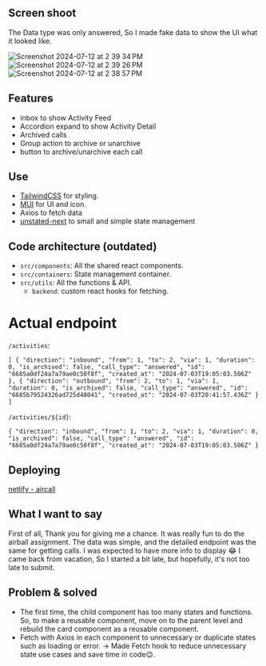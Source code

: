 ## Screen shoot
The Data type was only answered, So I made fake data to show the UI what it looked like.

![Screenshot 2024-07-12 at 2 39 34 PM](https://github.com/user-attachments/assets/1150358e-a77d-4439-8986-e6d29dec385d)
![Screenshot 2024-07-12 at 2 39 26 PM](https://github.com/user-attachments/assets/290b3ac4-12bf-4150-b76c-d272db4d6d5e)
![Screenshot 2024-07-12 at 2 38 57 PM](https://github.com/user-attachments/assets/7e8ee0ce-1e71-4fca-a4eb-200c07ef2216)

## Features
- inbox to show Activity Feed
- Accordion expand to show Activity Detail
- Archived calls
- Group action to archive or unarchive
- button to archive/unarchive each call

## Use
  - [TailwindCSS](https://tailwindcss.com/) for styling.
  - [MUI](https://mui.com/) for UI and icon.
  - Axios to fetch data
  - [unstated-next](https://aexol.com/posts/unstated-next-vs-redux-which-is-better-for-managing-state-in-react/) to small and simple state management


## Code architecture (outdated)
 - `src/components`: All the shared react components.
 - `src/containers`: State management container.
 - `src/utils`: All the functions & API.
   - `backend`: custom react hooks for fetching.

# Actual endpoint 
`/activities`:

`[
    {
        "direction": "inbound",
        "from": 1,
        "to": 2,
        "via": 1,
        "duration": 0,
        "is_archived": false,
        "call_type": "answered",
        "id": "6685a0df24a7a79ae0c50f8f",
        "created_at": "2024-07-03T19:05:03.506Z"
    },
    {
        "direction": "outbound",
        "from": 2,
        "to": 1,
        "via": 1,
        "duration": 0,
        "is_archived": false,
        "call_type": "answered",
        "id": "6685b79524326ad725d48041",
        "created_at": "2024-07-03T20:41:57.436Z"
    }
]`

`/activities/${id}`:

`{
    "direction": "inbound",
    "from": 1,
    "to": 2,
    "via": 1,
    "duration": 0,
    "is_archived": false,
    "call_type": "answered",
    "id": "6685a0df24a7a79ae0c50f8f",
    "created_at": "2024-07-03T19:05:03.506Z"
}`

## Deploying
[netlify - aircall](https://vocal-cactus-49211a.netlify.app/)

## What I want to say

First of all, Thank you for giving me a chance. It was really fun to do the airball assignment.
The data was simple, and the detailed endpoint was the same for getting calls. I was expected to have more info to display 😂
I came back from vacation, So I started a bit late, but hopefully, it's not too late to submit.
## Problem & solved
- The first time, the child component has too many states and functions. So, to make a reusable component, move on to the parent level and rebuild the card component as a reusable component.
- Fetch with Axios in each component to unnecessary or duplicate states such as loading or error. -> Made Fetch hook to reduce unnecessary state use cases and save time in code😌.
